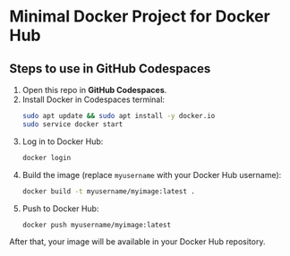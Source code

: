 # Minimal Docker Project for Docker Hub

## Steps to use in GitHub Codespaces

1. Open this repo in **GitHub Codespaces**.
2. Install Docker in Codespaces terminal:
   ```bash
   sudo apt update && sudo apt install -y docker.io
   sudo service docker start
   ```
3. Log in to Docker Hub:
   ```bash
   docker login
   ```
4. Build the image (replace `myusername` with your Docker Hub username):
   ```bash
   docker build -t myusername/myimage:latest .
   ```
5. Push to Docker Hub:
   ```bash
   docker push myusername/myimage:latest
   ```

After that, your image will be available in your Docker Hub repository.
